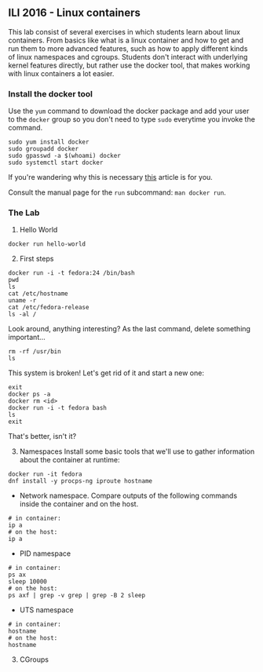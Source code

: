 ## ILI 2016 - Linux containers
This lab consist of several exercises in which students learn about linux containers. From basics like what is a linux container and how to get and run them to more advanced features, such as how to apply different kinds of linux namespaces and cgroups. Students don't interact with underlying kernel features directly, but rather use the docker tool, that makes working with linux containers a lot easier.

### Install the docker tool
Use the `yum` command to download the docker package and add your user to the `docker` group so you don't need to type `sudo` everytime you invoke the command.
```
sudo yum install docker
sudo groupadd docker
sudo gpasswd -a $(whoami) docker
sudo systemctl start docker
```
If you're wandering why this is necessary [this](http://www.projectatomic.io/blog/2015/08/why-we-dont-let-non-root-users-run-docker-in-centos-fedora-or-rhel/) article is for you.

Consult the manual page for the `run` subcommand: `man docker run`.

### The Lab
1) Hello World
```
docker run hello-world
```
2) First steps
```
docker run -i -t fedora:24 /bin/bash
pwd
ls
cat /etc/hostname
uname -r
cat /etc/fedora-release
ls -al /
```
Look around, anything interesting?
As the last command, delete something important...
```
rm -rf /usr/bin
ls
```
This system is broken! Let's get rid of it and start a new one:
```
exit
docker ps -a
docker rm <id>
docker run -i -t fedora bash
ls
exit
```
That's better, isn't it?

3) Namespaces
Install some basic tools that we'll use to gather information about the container at runtime:
```
docker run -it fedora
dnf install -y procps-ng iproute hostname
```
* Network namespace. Compare outputs of the following commands inside the container and on the host.
```
# in container:
ip a
# on the host:
ip a
```
* PID namespace
```
# in container:
ps ax
sleep 10000
# on the host:
ps axf | grep -v grep | grep -B 2 sleep
```
* UTS namespace
```
# in container:
hostname
# on the host:
hostname
```

3) CGroups
